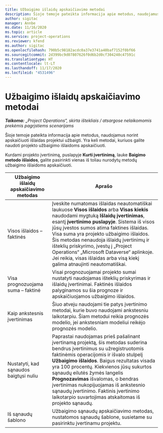 ```yaml
---
title: Užbaigimo išlaidų apskaičiavimo metodai
description: Šioje temoje pateikta informacija apie metodus, naudojamus norint apskaičiuoti išlaidas projektui užbaigti.
author: sigitac
manager: Annbe
ms.date: 11/16/2020
ms.topic: article
ms.service: project-operations
ms.reviewer: kfend
ms.author: sigitac
ms.openlocfilehash: 790b5c98182acdc0a37e3741a40baf7152f0bf66
ms.sourcegitcommit: 2d399bc9d07807626f0d6b2d0cf304240c47591c
ms.translationtype: HT
ms.contentlocale: lt-LT
ms.lasthandoff: 11/17/2020
ms.locfileid: "4531496"
---
```

# <a name="cost-to-complete-methods"></a>Užbaigimo išlaidų apskaičiavimo metodai

_**Taikoma:** „Project Operations“, skirta ištekliais / atsargose nelaikomomis prekėmis pagrįstiems scenarijams_

Šioje temoje pateikta informacija apie metodus, naudojamus norint apskaičiuoti išlaidas projektui užbaigti. Yra keli metodai, kuriuos galite naudoti projekto užbaigimo išlaidoms apskaičiuoti. 

Kurdami projekto įvertinimą, puslapyje **Kurti įvertinimą**, lauke **Baigimo metodo išlaidos**, galite pasirinkti vienas iš toliau nurodytų metodų užbaigimo išlaidoms apskaičiuoti.

| Užbaigimo išlaidų apskaičiavimo metodas    | Aprašo                                                                                                                                                                                                                                                                                                                                                                                                                                                                                        |
|------------------------------|----------------------------------------------------------------------------------------------------------------------------------------------------------------------------------------------------------------------------------------------------------------------------------------------------------------------------------------------------------------------------------------------------------------------------------------------------------------------------------------------------|
| Visos išlaidos – faktinės            | Įveskite numatomas išlaidas neautomatiškai laukuose **Visos išlaidos** arba **Visas kiekis** naudodami mygtuką **Išlaidų įvertinimas**, esantį **įvertinimo puslapyje**. Sistema iš visos jūsų įvestos sumos atima faktines išlaidas. Visa suma yra projekto užbaigimo išlaidos. Šis metodas nenaudoja išlaidų įvertinimų ir išteklių priskyrimo, įvestų į „Project Operations“ „Microsoft Dataverse“ aplinkoje. Jei reikia, visas išlaidas arba visą kiekį galima atnaujinti neautomatiškai.  |
| Visa prognozuojama suma – faktinė        | Visai prognozuojamai projekto sumai nustatyti naudojamas išteklių priskyrimas ir išlaidų įvertinimai. Faktinės išlaidos palyginamos su šia prognoze ir apskaičiuojamos užbaigimo išlaidos.                                                                                                                                                                                                                                                                          |
| Kaip ankstesnis įvertinimas         | Šiuo atveju naudojami tie patys įvertinimo metodai, kurie buvo naudojami ankstesniu laikotarpiu. Šiam metodui reikia prognozės modelio, jei ankstesniam modeliui reikėjo prognozės modelio.                                                                                                                                                                                                                                                                                                                           |
| Nustatyti, kad sąnaudos baigtųsi nuliu | Paprastai naudojamas prieš pašalinant įvertinamą projektą, šis metodas suderina bendrus įvertinimus su užregistruotomis faktinėmis operacijomis ir išvalo stulpelį **Užbaigimo išlaidos**. Baigus rezultatas visada yra 100 procentų. Kiekvienos jūsų sukurtos sąnaudų eilutės žymės langelis **Prognozavimas** išvalomas, o bendras įvertinimas nukopijuojamas iš ankstesnio sąnaudų įvertinimo. Faktinis įvertinimo laikotarpio suvartojimas atskaitomas iš projekto sąnaudų.              |
| Iš sąnaudų šablono           | Užbaigimo sąnaudų apskaičiavimo metodas, nustatomos sąnaudų šablone, susietame su pasirinktu įvertinamu projektu.                                                                                                                                                                                                                                                                                                                                                                          |
